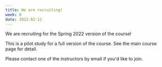 ```yaml
---
title: We are recruiting!
week: 0
date: 2022-02-12
---
```


We are recruiting for the Spring 2022 version of the course!

This is a pilot study for a full version of the course.  See the main course
page for detail.

Please contact one of the instructors by email if you'd like to join.
